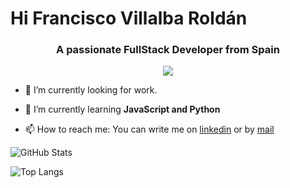 <h1>Hi Francisco Villalba Roldán</h1>
<h3 align="center">A passionate FullStack Developer from Spain</h3>

<div align="center">
  <a href="https://u8views.com/github/Jasusmet"><img src="https://u8views.com/api/v1/github/profiles/166473779/views/day-week-month-total-count.svg"></a>
</div>

- 🔭 I’m currently looking for work.

- 🌱 I’m currently learning **JavaScript and Python**

- 📫 How to reach me: You can write me on [linkedin](https://www.linkedin.com/in/franciscovillalbaroldán/) or by [mail](mailto:f13villalbaroldan@gmail.com)

![GitHub Stats](https://github-readme-stats.vercel.app/api?username=Franvr13&show_icons=true&theme=radical)

![Top Langs](https://github-readme-stats.vercel.app/api/top-langs/?username=Jasusmet&layout=compact&theme=radical)
